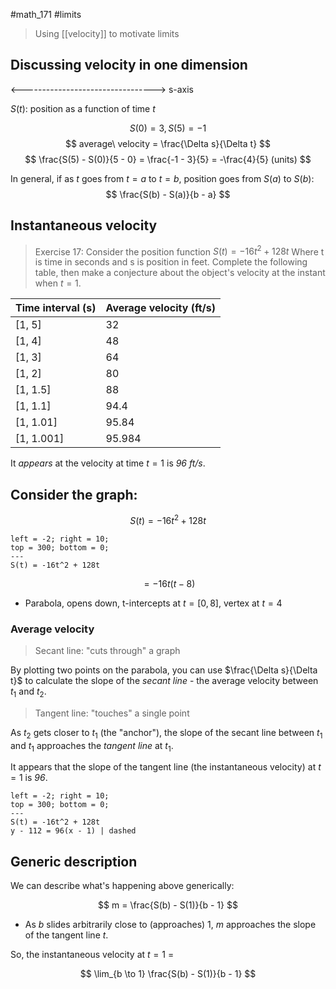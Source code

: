 #math_171 #limits

> Using [[velocity]] to motivate limits

## Discussing velocity in one dimension

<---------------------------------> s-axis

$S(t)$: position as a function of time $t$

$$ S(0) = 3, S(5) = -1 $$
$$ average\ velocity = \frac{\Delta s}{\Delta t} $$
$$ \frac{S(5) - S(0)}{5 - 0} = \frac{-1 - 3}{5} = -\frac{4}{5} (units) $$

In general, if as $t$ goes from $t = a$ to $t = b$, position goes from $S(a)$ to $S(b)$:
$$ \frac{S(b) - S(a)}{b - a} $$

## Instantaneous velocity

> Exercise 17: Consider the position function $S(t) = -16t^2 + 128t$
> Where t is time in seconds and s is position in feet. Complete the following table, then make a conjecture about the object's velocity at the instant when $t = 1$.

| Time interval (s) | Average velocity (ft/s) |
| ----------------- | ----------------------- |
| \[1, 5]           | 32                      |
| \[1, 4]           | 48                      |
| \[1, 3]           | 64                      |
| \[1, 2]           | 80                      |
| \[1, 1.5]         | 88                      |
| \[1, 1.1]         | 94.4                    |
| \[1, 1.01]        | 95.84                   |
| \[1, 1.001]       | 95.984                  |

It *appears* at the velocity at time $t = 1$ is *96 ft/s*.

## Consider the graph:

$$ S(t) = -16t^2 + 128t $$

```desmos-graph
left = -2; right = 10;
top = 300; bottom = 0;
---
S(t) = -16t^2 + 128t
```

$$ = -16t(t - 8) $$
- Parabola, opens down, t-intercepts at $t = [0, 8]$, vertex at $t = 4$

### Average velocity

> Secant line: "cuts through" a graph

By plotting two points on the parabola, you can use $\frac{\Delta s}{\Delta t}$ to calculate the slope of the *secant line* - the average velocity between $t_1$ and $t_2$.

> Tangent line: "touches" a single point

As $t_2$ gets closer to $t_1$ (the "anchor"), the slope of the secant line between $t_1$ and $t_1$ approaches the *tangent line* at $t_1$.

It appears that the slope of the tangent line (the instantaneous velocity) at $t = 1$ is *96*.

```desmos-graph
left = -2; right = 10;
top = 300; bottom = 0;
---
S(t) = -16t^2 + 128t
y - 112 = 96(x - 1) | dashed
```

## Generic description

We can describe what's happening above generically:

$$ m = \frac{S(b) - S(1)}{b - 1} $$

- As $b$ slides arbitrarily close to (approaches) 1, $m$ approaches the slope of the tangent line $t$.

So, the instantaneous velocity at $t = 1$ =

$$ \lim_{b \to 1} \frac{S(b) - S(1)}{b - 1} $$
